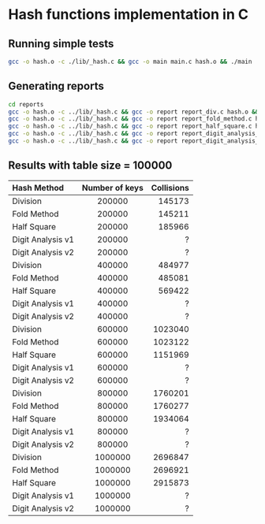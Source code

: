 # Hash functions implementation in C

## Running simple tests
```sh
gcc -o hash.o -c ./lib/_hash.c && gcc -o main main.c hash.o && ./main
```

## Generating reports
```sh
cd reports
gcc -o hash.o -c ../lib/_hash.c && gcc -o report report_div.c hash.o && ./report
gcc -o hash.o -c ../lib/_hash.c && gcc -o report report_fold_method.c hash.o && ./report
gcc -o hash.o -c ../lib/_hash.c && gcc -o report report_half_square.c hash.o && ./report
gcc -o hash.o -c ../lib/_hash.c && gcc -o report report_digit_analysis_v1.c hash.o && ./report
gcc -o hash.o -c ../lib/_hash.c && gcc -o report report_digit_analysis_v2.c hash.o && ./report
```

## Results with table size = 100000

| Hash Method | Number of keys | Collisions |
| :-------------     |:-------------:| -----:|
| Division          | 200000  | 145173 |
| Fold Method       | 200000  | 145211 |
| Half Square       | 200000  | 185966 |
| Digit Analysis v1 | 200000  | ? |
| Digit Analysis v2 | 200000  | ? |
| Division          | 400000  | 484977 |
| Fold Method       | 400000  | 485081 |
| Half Square       | 400000  | 569422 |
| Digit Analysis v1 | 400000  | ? |
| Digit Analysis v2 | 400000  | ? |
| Division          | 600000  | 1023040 |
| Fold Method       | 600000  | 1023122 |
| Half Square       | 600000  | 1151969 |
| Digit Analysis v1 | 600000  | ? |
| Digit Analysis v2 | 600000  | ? |
| Division          | 800000  | 1760201 |
| Fold Method       | 800000  | 1760277 |
| Half Square       | 800000  | 1934064 |
| Digit Analysis v1 | 800000  | ? |
| Digit Analysis v2 | 800000  | ? |
| Division          | 1000000  | 2696847 |
| Fold Method       | 1000000  | 2696921 |
| Half Square       | 1000000  | 2915873 |
| Digit Analysis v1 | 1000000  | ? |
| Digit Analysis v2 | 1000000  | ? |

